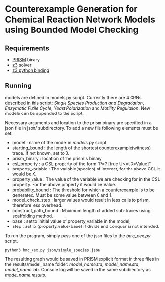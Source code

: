 # Counterexample Generation for Chemical Reaction Network Models using Bounded Model Checking

## Requirements
- [PRISM](https://www.prismmodelchecker.org/) binary
- [z3](https://github.com/Z3Prover/z3) solver
- [z3 python binding](https://github.com/Z3Prover/z3#python)

## Running
models are defined in models.py script. Currently there are 4 CRNs described in this script: *Single Species Production and Degradation*, *Enzymatic Futile Cycle*, *Yeast Polarization* and *Motility Regulation*. New models can be appended to the script.

Necessary arguments and location to the prism binary are specified in a json file in json/ subdirectory. To add a new file following elements must be set: 
- model : name of the model in *models.py* script
- starting_bound : the length of the shortest counterexample(witness) trace. If not known, set to 0.
- prism_binary : location of the prism's binary
- csl_property : a CSL property of the form "P=? [true U<=t X=Value]"
- property_variable : The variable(species) of interest, for the above CSL it would be X.
- property_value : The value of the variable we are checking for in the CSL property. For the above property it would be Value.
- probability_bound : The threshold for which a counterexample is to be generated. Must be some value between 0 and 1. 
- model_check_step : larger values would result in less calls to prism, therefore less overhead.
- construct_path_bound : Maximum length of added sub-traces using scaffolding method.
- base : set to initial value of property_variable in the model,
- step : set to (property_value-base) if divide and conquer is not intended.

To run the program, simply pass one of the json files to the *bmc_cex.py* script.


`python3 bmc_cex.py json/single_species.json` 


The resulting graph would be saved in PRISM explicit format in three files in the results/model_name folder: *model_name.tra*, *model_name.sta*, *model_name.lab*. Console log will be saved in the same subdirectory as *mode_name.results*.
